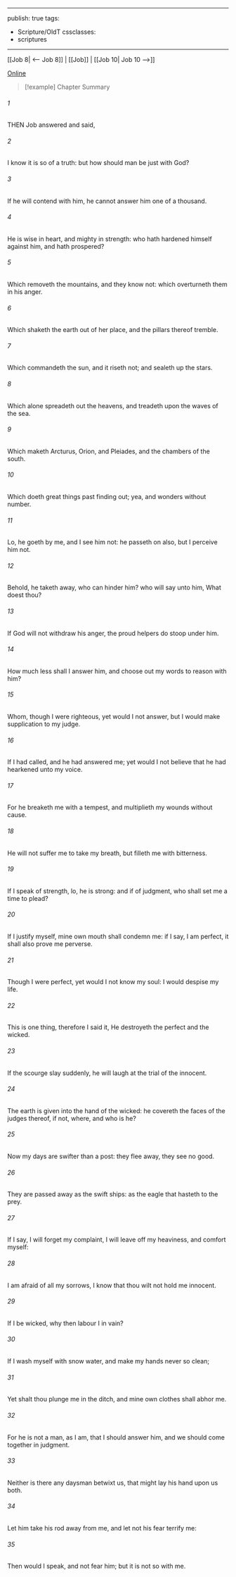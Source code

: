 

---
publish: true
tags:
  - Scripture/OldT
cssclasses:
  - scriptures
---
[[Job 8| <-- Job 8]] | [[Job]] | [[Job 10| Job 10 -->]]

[Online](https://churchofjesuschrist.org/study/scriptures/ot/job/9?lang=eng)

>[!example] Chapter Summary
>
###### 1
THEN Job answered and said,
###### 2
I know it is so of a truth: but how should man be just with God?
###### 3
If he will contend with him, he cannot answer him one of a thousand.
###### 4
He is wise in heart, and mighty in strength: who hath hardened himself against him, and hath prospered?
###### 5
Which removeth the mountains, and they know not: which overturneth them in his anger.
###### 6
Which shaketh the earth out of her place, and the pillars thereof tremble.
###### 7
Which commandeth the sun, and it riseth not; and sealeth up the stars.
###### 8
Which alone spreadeth out the heavens, and treadeth upon the waves of the sea.
###### 9
Which maketh Arcturus, Orion, and Pleiades, and the chambers of the south.
###### 10
Which doeth great things past finding out; yea, and wonders without number.
###### 11
Lo, he goeth by me, and I see him not: he passeth on also, but I perceive him not.
###### 12
Behold, he taketh away, who can hinder him?  who will say unto him, What doest thou?
###### 13
If God will not withdraw his anger, the proud helpers do stoop under him.
###### 14
How much less shall I answer him, and choose out my words to reason with him?
###### 15
Whom, though I were righteous, yet would I not answer, but I would make supplication to my judge.
###### 16
If I had called, and he had answered me; yet would I not believe that he had hearkened unto my voice.
###### 17
For he breaketh me with a tempest, and multiplieth my wounds without cause.
###### 18
He will not suffer me to take my breath, but filleth me with bitterness.
###### 19
If I speak of strength, lo, he is strong: and if of judgment, who shall set me a time to plead?
###### 20
If I justify myself, mine own mouth shall condemn me: if I say, I am perfect, it shall also prove me perverse.
###### 21
Though I were perfect, yet would I not know my soul: I would despise my life.
###### 22
This is one thing, therefore I said it, He destroyeth the perfect and the wicked.
###### 23
If the scourge slay suddenly, he will laugh at the trial of the innocent.
###### 24
The earth is given into the hand of the wicked: he covereth the faces of the judges thereof, if not, where, and who is he?
###### 25
Now my days are swifter than a post: they flee away, they see no good.
###### 26
They are passed away as the swift ships: as the eagle that hasteth to the prey.
###### 27
If I say, I will forget my complaint, I will leave off my heaviness, and comfort myself:
###### 28
I am afraid of all my sorrows, I know that thou wilt not hold me innocent.
###### 29
If I be wicked, why then labour I in vain?
###### 30
If I wash myself with snow water, and make my hands never so clean;
###### 31
Yet shalt thou plunge me in the ditch, and mine own clothes shall abhor me.
###### 32
For he is not a man, as I am, that I should answer him, and we should come together in judgment.
###### 33
Neither is there any daysman betwixt us, that might lay his hand upon us both.
###### 34
Let him take his rod away from me, and let not his fear terrify me:
###### 35
Then would I speak, and not fear him; but it is not so with me.



